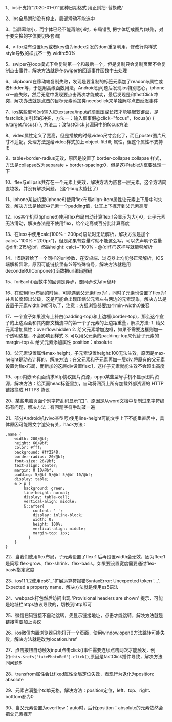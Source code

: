 1、ios不支持“2020-01-01”这种日期格式 用正则把-替换成/

2、ios全局滑动没有停止，局部滑动不能选中

3、当屏幕缩小，而字体已经不能再缩小时，布局错乱 把字体切成图片(缺陷，对于要变换的字体要切多套图)

4、v-for没有设置key或者key值为index引发的dom重复利用，修改行内样式style导致的样式不一致 width:50%

5、swiper在loop模式下会复制第一个和最后一个，但是复制只会复制页面不会复制点击事件，解决方法就是在swiper的回调事件函数中去处理

6、clipboard在移动端复制失败，发现是要复制的标签元素加了readonly属性或者hidden等，于是用高级函数用法，Android没问题后发现ios特别恶心，iphone xr一直失败，然后无意中发现要点击两次才能成功，最后发现是和fastClick冲突，解决办法就是点击的目标元素添加类needsclick来单独解除点击延迟事件

7、ios某些型号(xr)输入框textarea/input必须重压或长按才能唤起软键盘，是fastclick.js 引起的冲突，方法一：输入框事假@click="focus"，focus(e) { e.target.focus() }, 方法二：改fastClick.js源码中的focus方法

8、video属性定义了宽高，但是播放的时候video尺寸变化了，而且poster图片尺寸不适配，处理方法是给video样式加上 object-fit:fill; 属性，但这个属性不支持IE

9、table+border-radius无效，原因是设置了 border-collapse:collapse 样式，方法是collapse改为separate + border-spacing:0，但是这样table边框要处理一下

10、flex与ellipsis共存在一个元素上失效，解决方法为嵌套一层元素，这个方法简直垃圾，并没有解决问题。（这个bug太傻比了）

11、iphone某些机型(iphone6)使用flex布局align-item属性让元素上下居中时失效，解决方法是给居中元素一个padding值，让其上下撑开到父元素高度

12、ios某个机型(iphone6)使用flex布局自动计算flex:1会显示为大小0，让子元素无法滑动，解决办法是不使用flex，给个定高或百分比计算高度

13、在less中使用calc(100% - 200px)语法时无法解析，解决方法是加个calc(~"100% - 200px")，但是如果有变量时就不能这么写，可以先声明个变量 @diff: 215/@bf，然后height: calc(~"100% - @{diff}")这样写就能够解析

14、H5跳转给了一个同样的url参数，在安卓端、浏览器上均能够正常解析，iOS端解析异常，原因可能链接里有%等特殊符号，解决方法就是用decondeRUIConponet()函数把url编码解码

15、forEach()函数中的回调是异步，要同步改为for循环

16、在使用flex布局的时候，可能遇到父元素flex为1，同时子元素也设置了flex为1并且长度超出父级，这是可能会出现压缩父元素左右两边的元素现象，解决方法是设置子元素width:0就可以了，注意：火狐浏览器要加个min-width:0兼容

17、一个盒子如果没有上补白(padding-top)和上边框(border-top)，那么这个盒子的上边距会和其内部文档流中的第一个子元素的上边距重叠，解决方法: 1. 给父元素增加属性：overflow:hidden 2. 给父元素增加边框，如果不需要边框则加一个透明边框，不会影响到样式 3. 可以用父元素的padding-top来代替子元素的margin-top 4. 给父元素添加属性 position：absolute

18、父元素设置属性max-height，子元素设置height:100无法生效，原因是max-height是动态计算的，解决方法：在父元素和子元素再加一层div,将原有的父元素设置为flex布局，而新加的这层div设置flex:1，这样子元素就能生效不会超出高度

19、app内嵌h5页面请求http协议图片资源，oppo某些型号手机不显示图片资源，解决方法：给页面head标签里加<meta http-equiv="Content-Security-Policy" content="upgrade-insecure-requests">，自动将网页上所有加载外部资源的 HTTP 链接换成 HTTPS 协议

20、某些电脑页面个别字符乱码显示“口”，原因是从word文档中复制过来字符编码有问题，解决方法：有问题字符手动敲一遍

21、部分Android机(vivo某型号)使用line-height可能文字上下不能垂直居中，具体原因可能跟文字渲染有关，hack方法：
```
.name {
    width: 200/@bf;
    height: 60/@bf;
    color: #fff;
    background: #ff2248;
    border-radius: 20/@bf;
    font-size: 26/@bf;
    text-align: center;
    margin: 0 10/@bf;
    padding: 5/@bf 5/@bf 5/@bf 10/@bf;
    display: table;
    & > p {
        background: green;
        line-height: normal;
        display: table-cell;
        vertical-align: middle;
        &::after{
            content: ' ';
            display: inline-block;
            width: 0;
            height: 100%;
            vertical-align: middle;
            margin-top: 1px;
          }
    }
}
```

22、当我们使用flex布局，子元素设置了flex:1 后再设置width会无效，因为flex:1 是简写 flex-grow、flex-shrink、flex-basis，如果要设置宽度需要通过flex-basis指定宽度

23、ios11.1.2使用es6'...'扩展运算符报错SyntaxError: Unexpected token '…'. Expected a property name，解决方法就是使用es5语法

24、webpack打包然后访问出现 'Provisional headers are shown' 提示，可能是地址栏https协议导致的，切换到http即可

25、微信扫码链接不自动跳转，先显示链接地址，点击才能跳转，解决方法就是链接需要加上协议

26、ios微信内置浏览器只能打开一个页面，使用window.open()方法跳转可能失败，解决方法就是改为location.href

27、点击按钮自动触发input点击click()事件需要连续点击两次才能触发，例如:`this.$refs['takePhotoRef'].click()`,原因是fastClick插件导致，解决方法同问题6

28、transfrom属性会让fixed属性全局定位失效，表现行为退化为position: absolute

29、元素占满整个td单元格，解决方法：position定位，left、top、right、botttom都为0

30、当父元素设置为overflow：auto时，后代position：absolute的元素依然会把父元素撑开